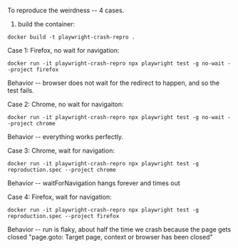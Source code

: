 To reproduce the weirdness -- 4 cases.

1. build the container: 
```
docker build -t playwright-crash-repro .        
```


Case 1: Firefox, no wait for navigation: 
```
docker run -it playwright-crash-repro npx playwright test -g no-wait --project firefox
```
Behavior -- browser does not wait for the redirect to happen, and so the test fails.

Case 2: Chrome, no wait for navigaiton: 

```
docker run -it playwright-crash-repro npx playwright test -g no-wait --project chrome
```
Behavior -- everything works perfectly.

Case 3: Chrome, wait for navigation: 
```
docker run -it playwright-crash-repro npx playwright test -g reproduction.spec --project chrome
```
Behavior -- waitForNavigation hangs forever and times out

Case 4: Firefox, wait for navigation: 

```
docker run -it playwright-crash-repro npx playwright test -g reproduction.spec --project firefox
```
Behavior -- run is flaky, about half the time we crash because the page gets closed "page.goto: Target page, context or browser has been closed"
